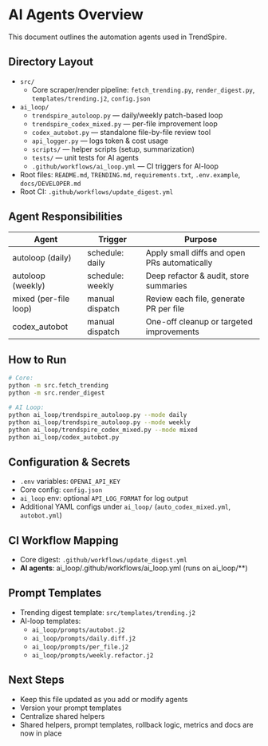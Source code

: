# AI Agents Overview
This document outlines the automation agents used in TrendSpire.

## Directory Layout
- `src/`
  - Core scraper/render pipeline: `fetch_trending.py`, `render_digest.py`, `templates/trending.j2`, `config.json`
- `ai_loop/`
  - `trendspire_autoloop.py` — daily/weekly patch-based loop
  - `trendspire_codex_mixed.py` — per-file improvement loop
  - `codex_autobot.py` — standalone file-by-file review tool
  - `api_logger.py` — logs token & cost usage
  - `scripts/` — helper scripts (setup, summarization)
  - `tests/` — unit tests for AI agents
  - `.github/workflows/ai_loop.yml` — CI triggers for AI-loop
- Root files:
  `README.md`, `TRENDING.md`, `requirements.txt`, `.env.example`, `docs/DEVELOPER.md`
- Root CI:
  `.github/workflows/update_digest.yml`

## Agent Responsibilities
| Agent | Trigger | Purpose |
|-------|---------|---------|
| autoloop (daily) | schedule: daily | Apply small diffs and open PRs automatically |
| autoloop (weekly) | schedule: weekly | Deep refactor & audit, store summaries |
| mixed (per-file loop) | manual dispatch | Review each file, generate PR per file |
| codex_autobot | manual dispatch | One-off cleanup or targeted improvements |

## How to Run
```bash
# Core:
python -m src.fetch_trending
python -m src.render_digest

# AI Loop:
python ai_loop/trendspire_autoloop.py --mode daily
python ai_loop/trendspire_autoloop.py --mode weekly
python ai_loop/trendspire_codex_mixed.py --mode mixed
python ai_loop/codex_autobot.py
```

## Configuration & Secrets
- `.env` variables: `OPENAI_API_KEY`
- Core config: `config.json`
- `ai_loop` env: optional `API_LOG_FORMAT` for log output
- Additional YAML configs under `ai_loop/` (`auto_codex_mixed.yml`, `autobot.yml`)

## CI Workflow Mapping
- Core digest: `.github/workflows/update_digest.yml`
- **AI agents**: ai_loop/.github/workflows/ai_loop.yml (runs on ai_loop/**)

## Prompt Templates
- Trending digest template: `src/templates/trending.j2`
- AI-loop templates:
  - `ai_loop/prompts/autobot.j2`
  - `ai_loop/prompts/daily.diff.j2`
  - `ai_loop/prompts/per_file.j2`
  - `ai_loop/prompts/weekly.refactor.j2`

## Next Steps
- Keep this file updated as you add or modify agents
- Version your prompt templates
- Centralize shared helpers
- Shared helpers, prompt templates, rollback logic, metrics and docs are now in place
